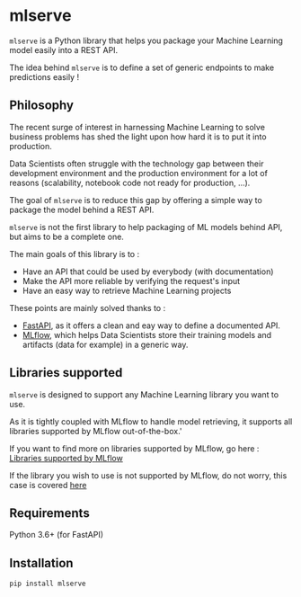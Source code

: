 # mlserve

`mlserve` is a Python library that helps you package your Machine Learning model easily into a REST API.

The idea behind `mlserve` is to define a set of generic endpoints to make predictions easily !

## Philosophy

The recent surge of interest in harnessing Machine Learning to solve business problems has shed the light upon how hard it is to put it into production.

Data Scientists often struggle with the technology gap between their development environment and the production environment for a lot of reasons (scalability, notebook code not ready for production, ...). 

The goal of `mlserve` is to reduce this gap by offering a simple way to package the model behind a REST API.

`mlserve` is not the first library to help packaging of ML models behind API, but aims to be a complete one. 

The main goals of this library is to :

* Have an API that could be used by everybody (with documentation)
* Make the API more reliable by verifying the request's input
* Have an easy way to retrieve Machine Learning projects


These points are mainly solved thanks to : 

* [FastAPI](https://fastapi.tiangolo.com/), as it offers a clean and eay way to define a documented API.
* [MLflow](https://mlflow.org/docs/latest/index.html), which helps Data Scientists store their training models and artifacts (data for example) in a generic way.

## Libraries supported

`mlserve` is designed to support any Machine Learning library you want to use.

As it is tightly coupled with MLflow to handle model retrieving, it supports all libraries supported by MLflow out-of-the-box.'

If you want to find more on libraries supported by MLflow, go here : [Libraries supported by MLflow](https://mlflow.org/docs/latest/models.html#id10)

If the library you wish to use is not supported by MLflow, do not worry, this case is covered [here](https://www.mlflow.org/docs/latest/models.html#model-customization)  

## Requirements

Python 3.6+ (for FastAPI)

## Installation

```bash
pip install mlserve
```